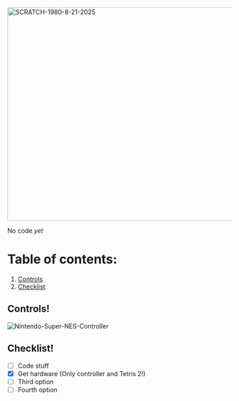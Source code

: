 <img width="640" height="480" alt="SCRATCH-1980-8-21-2025" src="https://github.com/user-attachments/assets/5de579b0-19a3-4c2e-818a-eed961f93b77" />

No code *yet*

# Table of contents:
1. [Controls](controls!)
2. [Checklist](checklist!)

## Controls!

![Nintendo-Super-NES-Controller](https://github.com/user-attachments/assets/0b36a2df-69d2-4968-b99b-ccfe17981389)

## Checklist!

- [ ] Code stuff
- [X] Get hardware (Only controller and Tetris 2!)
- [ ] Third option
- [ ] Fourth option
